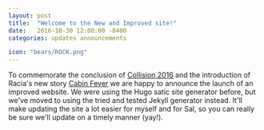 ```yaml
---
layout: post
title:  "Welcome to the New and Improved site!"
date:   2016-10-30 12:00:00 -0400
categories: updates announcements

icon: "bears/ROCK.png"
---
```


To commemorate the conclusion of [Collision 2016]() and the introduction of Racia's new story [Cabin Fever]() we are happy to announce the launch of an improved website. We were using the Hugo satic site generator before, but we've moved to using the tried and tested Jekyll generator instead. It'll make updating the site a lot easier for myself and for Sal, so you can really be sure we'll update on a timely manner (yay!).
